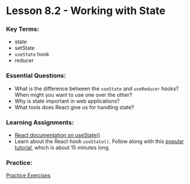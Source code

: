 # Lesson 8.2 - Working with State

### Key Terms:

+ state
+ setState
+ `useState` hook
+ reducer

### Essential Questions:
+ What is the difference between the `useState` and `useReducer` hooks? When might you want to use one over the other?
+ Why is state important in web applications?
+ What tools does React give us for handling state?

### Learning Assignments:

+ [React documentation on useState()](https://reactjs.org/docs/hooks-state.html)
+ Learn about the React hook `useState()`. Follow along with this [popular tutorial](https://www.youtube.com/watch?v=9xhKH43llhU), which is about 15 minutes long.

### Practice:

[Practice Exercises](./practice/exercises.md)
